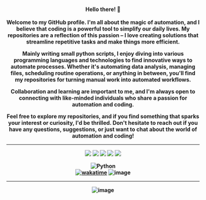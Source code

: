 <h4 align="center">Hello there! 👋<br><br>Welcome to my GitHub profile. I'm all about the magic of automation, and I believe that coding is a powerful tool to simplify our daily lives. My repositories are a reflection of this passion – I love creating solutions that streamline repetitive tasks and make things more efficient.

Mainly writing small python scripts, I enjoy diving into various programming languages and technologies to find innovative ways to automate processes. Whether it's automating data analysis, managing files, scheduling routine operations, or anything in between, you'll find my repositories for turning manual work into automated workflows.

Collaboration and learning are important to me, and I'm always open to connecting with like-minded individuals who share a passion for automation and coding.

Feel free to explore my repositories, and if you find something that sparks your interest or curiosity, I'd be thrilled. Don't hesitate to reach out if you have any questions, suggestions, or just want to chat about the world of automation and coding!

***
<div align="center">
  
![](http://github-profile-summary-cards.vercel.app/api/cards/profile-details?username=gelndjj&theme=blue_green)
![](http://github-profile-summary-cards.vercel.app/api/cards/repos-per-language?username=gelndjj&theme=blue_green)
![](http://github-profile-summary-cards.vercel.app/api/cards/most-commit-language?username=gelndjj&theme=blue_green)
![](http://github-profile-summary-cards.vercel.app/api/cards/stats?username=gelndjj&theme=blue_green)
![](http://github-profile-summary-cards.vercel.app/api/cards/productive-time?username=gelndjj&theme=blue_green&utcOffset=8)

</div>

![Python](https://img.shields.io/badge/python-3670A0?style=for-the-badge&logo=python&logoColor=ffdd54)</br>
[![wakatime](https://wakatime.com/badge/user/cbe74224-eaee-41c4-88b0-e984310ae2d8.svg)](https://wakatime.com/@cbe74224-eaee-41c4-88b0-e984310ae2d8)  ![image](https://hits.seeyoufarm.com/api/count/incr/badge.svg?url=https%3A%2F%2Fgithub.com%2F{username}1212%2Fhit-counter) 

[//]: # (<h3 align="left">Support</h3>)

[//]: # (<p><a href="https://ko-fi.com/gelndjj"> <img align="left" src="https://cdn.ko-fi.com/cdn/kofi3.png?v=3" height="50" width="210" alt="gelndjj" /></a><p/>)

***

![image](https://github-profile-trophy.vercel.app/?username=gelndjj&theme=dark) </h4>
